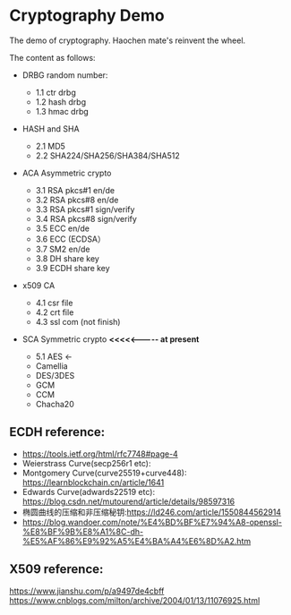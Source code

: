 # Cryptography Demo

The demo of cryptography. Haochen mate's reinvent the wheel.

The content as follows:

* DRBG random number:
  * 1.1 ctr drbg
  * 1.2 hash drbg
  * 1.3 hmac drbg

* HASH and SHA
  * 2.1 MD5
  * 2.2 SHA224/SHA256/SHA384/SHA512
* ACA Asymmetric crypto
  * 3.1 RSA pkcs#1 en/de
  * 3.2 RSA pkcs#8 en/de
  * 3.3 RSA pkcs#1 sign/verify
  * 3.4 RSA pkcs#8 sign/verify
  * 3.5 ECC en/de
  * 3.6 ECC (ECDSA）
  * 3.7 SM2 en/de
  * 3.8 DH share key
  * 3.9 ECDH share key
* x509 CA
  * 4.1 csr file
  * 4.2 crt file
  * 4.3 ssl com (not finish)
* SCA Symmetric crypto **<<<<<----- at present**
  * 5.1 AES <-
  * Camellia
  * DES/3DES
  * GCM
  * CCM
  * Chacha20


## ECDH reference:
* https://tools.ietf.org/html/rfc7748#page-4
* Weierstrass Curve(secp256r1 etc):
* Montgomery Curve(curve25519+curve448): https://learnblockchain.cn/article/1641
* Edwards Curve(adwards22519 etc): https://blog.csdn.net/mutourend/article/details/98597316
* 椭圆曲线的压缩和非压缩秘钥:https://ld246.com/article/1550844562914
* https://blog.wandoer.com/note/%E4%BD%BF%E7%94%A8-openssl-%E8%BF%9B%E8%A1%8C-dh-%E5%AF%86%E9%92%A5%E4%BA%A4%E6%8D%A2.htm
## X509 reference:
https://www.jianshu.com/p/a9497de4cbff
https://www.cnblogs.com/milton/archive/2004/01/13/11076925.html
